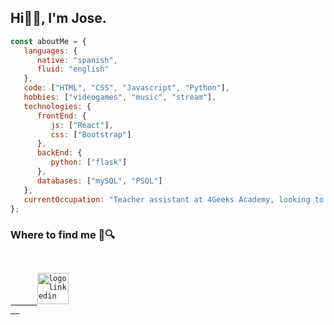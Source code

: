 ## Hi👋🏽, I'm Jose. 

````javascript
const aboutMe = {
   languages: {
      native: "spanish",
      fluid: "english"
   },
   code: ["HTML", "CSS", "Javascript", "Python"],
   hobbies: ["videogames", "music", "stream"],
   technologies: {
      frontEnd: {
         js: ["React"],
         css: ["Bootstrap"]
      },
      backEnd: {
         python: ["flask"]
      },
      databases: ["mySQL", "PSQL"]
   },
   currentOccupation: "Teacher assistant at 4Geeks Academy, looking to keep learning and open for job opportunities"
};
````
### Where to find me 👀🔍
<code>
  <a href="https://www.linkedin.com/in/josemorrone/" target="_blank">
      <img src="https://play-lh.googleusercontent.com/kMofEFLjobZy_bCuaiDogzBcUT-dz3BBbOrIEjJ-hqOabjK8ieuevGe6wlTD15QzOqw=w240-h480-rw" width="50" height="50" alt="logo linkedin"/>
  </a>
</code>
